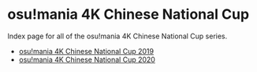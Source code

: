 # osu!mania 4K Chinese National Cup

Index page for all of the osu!mania 4K Chinese National Cup series.

- [osu!mania 4K Chinese National Cup 2019](2019)
- [osu!mania 4K Chinese National Cup 2020](2020)
